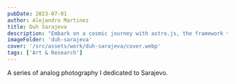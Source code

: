 ```yaml
---
pubDate: 2023-07-01
author: Alejandro Martinez
title: Duh Sarajeva
description: "Embark on a cosmic journey with astro.js, the framework that makes interstellar development a breeze. Pair it with Tailwind CSS for a design that's out of this world"
imageFolder: 'duh-sarajeva'
cover: '/src/assets/work/duh-sarajeva/cover.webp'
tags: ['Art & Research']
---
```


A series of analog photography I dedicated to Sarajevo.
